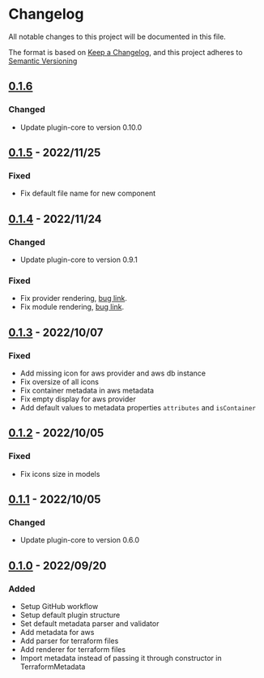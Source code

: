 # Changelog

All notable changes to this project will be documented in this file.

The format is based on [Keep a Changelog](https://keepachangelog.com/en/1.0.0/),
and this project adheres to [Semantic Versioning](https://semver.org/spec/v2.0.0.html)

## [0.1.6]

### Changed

- Update plugin-core to version 0.10.0

## [0.1.5] - 2022/11/25

### Fixed

- Fix default file name for new component

## [0.1.4] - 2022/11/24

### Changed

- Update plugin-core to version 0.9.1

### Fixed

- Fix provider rendering, [bug link](https://github.com/ditrit/terrator-plugin/issues/22).
- Fix module rendering, [bug link](https://github.com/ditrit/terrator-plugin/issues/25).

## [0.1.3] - 2022/10/07

### Fixed

- Add missing icon for aws provider and aws db instance
- Fix oversize of all icons
- Fix container metadata in aws metadata
- Fix empty display for aws provider
- Add default values to metadata properties `attributes` and `isContainer`

## [0.1.2] - 2022/10/05

### Fixed

- Fix icons size in models

## [0.1.1] - 2022/10/05

### Changed

- Update plugin-core to version 0.6.0

## [0.1.0] - 2022/09/20

### Added

- Setup GitHub workflow
- Setup default plugin structure
- Set default metadata parser and validator
- Add metadata for aws
- Add parser for terraform files
- Add renderer for terraform files
- Import metadata instead of passing it through constructor in TerraformMetadata

[0.1.6]: https://github.com/ditrit/terrator-plugin/blob/0.1.6/changelog.md
[0.1.5]: https://github.com/ditrit/terrator-plugin/blob/0.1.5/changelog.md
[0.1.4]: https://github.com/ditrit/terrator-plugin/blob/0.1.4/changelog.md
[0.1.3]: https://github.com/ditrit/terrator-plugin/blob/0.1.3/changelog.md
[0.1.2]: https://github.com/ditrit/terrator-plugin/blob/0.1.2/changelog.md
[0.1.1]: https://github.com/ditrit/terrator-plugin/blob/0.1.1/changelog.md
[0.1.0]: https://github.com/ditrit/terrator-plugin/blob/0.1.0/changelog.md
